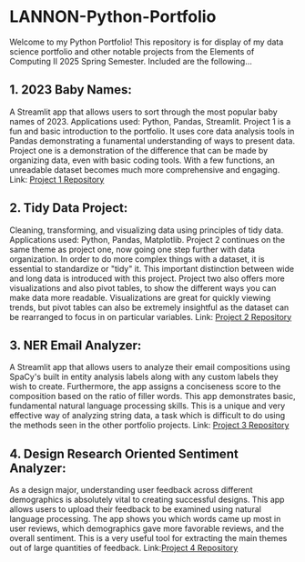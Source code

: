 # LANNON-Python-Portfolio
Welcome to my Python Portfolio! This repository is for display of my data science portfolio and other notable projects from the Elements of Computing II 2025 Spring Semester. Included are the following...
## 1. 2023 Baby Names: 
A Streamlit app that allows users to sort through the most popular baby names of 2023. Applications used: Python, Pandas, Streamlit. Project 1 is a fun and basic introduction to the portfolio. It uses core data analysis tools in Pandas demonstrating a funamental understanding of ways to present data. Project one is a demonstration of the difference that can be made by organizing data, even with basic coding tools. With a few functions, an unreadable dataset becomes much more comprehensive and engaging. Link: [Project 1 Repository](basic-streamlit-app)
   
## 2. Tidy Data Project:
Cleaning, transforming, and visualizing data using principles of tidy data. Applications used: Python, Pandas, Matplotlib. Project 2 continues on the same theme as project one, now going one step further with data organization. In order to do more complex things with a dataset, it is essential to standardize or "tidy" it. This important distinction between wide and long data is introduced with this project. Project two also offers more visualizations and also pivot tables, to show the different ways you can make data more readable. Visualizations are great for quickly viewing trends, but pivot tables can also be extremely insightful as the dataset can be rearranged to focus in on particular variables. Link: [Project 2 Repository](TidyData-Project) 

## 3. NER Email Analyzer:
A Streamlit app that allows users to analyze their email compositions using SpaCy's built in entity analysis labels along with any custom labels they wish to create. Furthermore, the app assigns a conciseness score to the composition based on the ratio of filler words. This app demonstrates basic, fundamental natural language processing skills. This is a unique and very effective way of analyzing string data, a task which is difficult to do using the methods seen in the other portfolio projects. Link: [Project 3 Repository](NERStreamlitApp)

## 4. Design Research Oriented Sentiment Analyzer:
As a design major, understanding user feedback across different demographics is absolutely vital to creating successful designs. This app allows users to upload their feedback to be examined using natural language processing. The app shows you which words came up most in user reviews, which demographics gave more favorable reviews, and the overall sentiment. This is a very useful tool for extracting the main themes out of large quantities of feedback. Link:[Project 4 Repository](StreamlitAppFinal)
